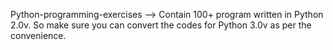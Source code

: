 Python-programming-exercises --> Contain 100+ program written in Python 2.0v. So make sure you can convert the codes for Python 3.0v as per the convenience.
